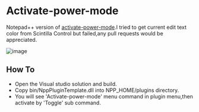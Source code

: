 # Activate-power-mode
Notepad++ version of [activate-power-mode](https://github.com/JoelBesada/activate-power-mode).I tried to get current edit text color from Scintilla Control but failed,any pull requests would be appreciated.

![image](https://raw.githubusercontent.com/yiitz/Activate-power-mode/master/screenshot.gif)

## How To

- Open the Visual studio solution and build.
- Copy bin/NppPluginTemplate.dll into NPP_HOME/plugins directory.
- You will see 'Activate-power-mode' menu command in plugin menu,then activate by 'Toggle' sub command.
